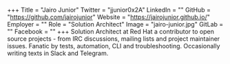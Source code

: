 +++
Title = "Jairo Junior"
Twitter = "jjunior0x2A"
LinkedIn = ""
GitHub = "https://github.com/jairojunior"
Website = "https://jairojunior.github.io/"
Employer = ""
Role = "Solution Architect"
Image = "jairo-junior.jpg"
GitLab = ""
Facebook = ""
+++
Solution Architect at Red Hat a contributor to open source projects - from IRC discussions, mailing lists and project maintainer issues. Fanatic by tests, automation, CLI and troubleshooting. Occasionally writing texts in Slack and Telegram.